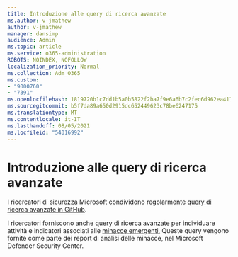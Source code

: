```yaml
---
title: Introduzione alle query di ricerca avanzate
ms.author: v-jmathew
author: v-jmathew
manager: dansimp
audience: Admin
ms.topic: article
ms.service: o365-administration
ROBOTS: NOINDEX, NOFOLLOW
localization_priority: Normal
ms.collection: Adm_O365
ms.custom:
- "9000760"
- "7391"
ms.openlocfilehash: 1819720b1c7dd1b5a0b5822f2ba7f9e6a6b7c2fec6d962ea411b8a3a350cc758
ms.sourcegitcommit: b5f7da89a650d2915dc652449623c78be6247175
ms.translationtype: MT
ms.contentlocale: it-IT
ms.lasthandoff: 08/05/2021
ms.locfileid: "54016992"
---
```

# <a name="get-started-with-advanced-hunting-queries"></a>Introduzione alle query di ricerca avanzate

I ricercatori di sicurezza Microsoft condividono regolarmente [query di ricerca avanzate in GitHub](https://go.microsoft.com/fwlink/?linkid=2144624).

I ricercatori forniscono anche query di ricerca avanzate per individuare attività e indicatori associati alle [minacce emergenti.](https://go.microsoft.com/fwlink/?linkid=2145808) Queste query vengono fornite come parte dei report di analisi delle minacce, nel Microsoft Defender Security Center.
